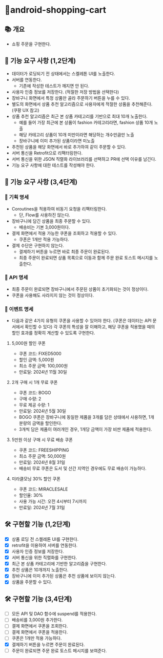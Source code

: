 # 🛒android-shopping-cart

## 📚️ 개요

- 쇼핑 주문을 구현한다.

## 🧱 기능 요구 사항 (1,2단계)

- 데이터가 로딩되기 전 상태에서는 스켈레톤 UI를 노출한다.
- 서버를 연동한다.
    - 기존에 작성한 테스트가 깨지면 안 된다.
- 사용자 인증 정보를 저장한다. (적절한 저장 방법을 선택한다)
- 장바구니 화면에서 특정 상품만 골라 주문하기 버튼을 누를 수 있다.
- 별도의 화면에서 상품 추천 알고리즘으로 사용자에게 적절한 상품을 추천해준다. (쿠팡 UX 참고)
- 상품 추천 알고리즘은 최근 본 상품 카테고리를 기반으로 최대 10개 노출한다.
    - 예를 들어 가장 최근에 본 상품이 fashion 카테고리라면, fashion 상품 10개 노출
    - 해당 카테고리 상품이 10개 미만이라면 해당하는 개수만큼만 노출
    - 장바구니에 이미 추가된 상품이라면 미노출
- 추천된 상품을 해당 화면에서 바로 추가하여 같이 주문할 수 있다.
- 서버 통신을 Retrofit으로 리팩터링한다.
- 서버 통신을 위한 JSON 직렬화 라이브러리를 선택하고 PR에 선택 이유를 남긴다.
- 기능 요구 사항에 대한 테스트를 작성해야 한다.

## 🧱 기능 요구 사항 (3,4단계)

### 📕 기획 명세

- Coroutines을 적용하여 비동기 요청을 리팩터링한다.
    - 단, Flow를 사용하진 않는다.
- 장바구니에 담긴 상품을 최종 주문할 수 있다.
    - 배송비는 기본 3,000원이다.
- 결제 화면에서 적용 가능한 쿠폰을 조회하고 적용할 수 있다.
    - 쿠폰은 1개만 적용 가능하다.
- 결제 수단은 구현하지 않는다.
    - 결제하기 버튼을 누르면 바로 최종 주문이 완료된다.
    - 최종 주문이 완료되면 상품 목록으로 이동과 함께 주문 완료 토스트 메시지를 노출한다.

### 📗 API 명세

- 최종 주문이 완료되면 장바구니에서 주문된 상품이 초기화되는 것이 정상이다. 
- 쿠폰을 사용해도 사라지지 않는 것이 정상이다.

### 📘 이벤트 명세

- 다음과 같은 4가지 유형의 쿠폰을 사용할 수 있어야 한다. (쿠폰은 데이터는 API 문서에서 확인할 수 있다) 각 쿠폰의 특성을 잘 이해하고, 해당 쿠폰을 적용했을 때의 할인 효과를 정확히 계산할 수 있도록 구현한다.

1. 5,000원 할인 쿠폰
   - 쿠폰 코드: FIXED5000
   - 할인 금액: 5,000원
   - 최소 주문 금액: 100,000원
   - 만료일: 2024년 11월 30일

2. 2개 구매 시 1개 무료 쿠폰
   - 쿠폰 코드: BOGO
   - 구매 수량: 2
   - 무료 제공 수량: 1
   - 만료일: 2024년 5월 30일
   - BOGO 쿠폰은 장바구니에 동일한 제품을 3개를 담은 상태에서 사용하면, 1개 분량의 금액을 할인한다.
   - 3개씩 담은 제품이 여러개인 경우, 1개당 금액이 가장 비싼 제품에 적용한다.

3. 5만원 이상 구매 시 무료 배송 쿠폰
   - 쿠폰 코드: FREESHIPPING
   - 최소 주문 금액: 50,000원
   - 만료일: 2024년 8월 31일
   - 배송비 무료 쿠폰은 도서 및 산간 지역인 경우에도 무료 배송이 가능하다.

4. 미라클모닝 30% 할인 쿠폰
   - 쿠폰 코드: MIRACLESALE
   - 할인율: 30%
   - 사용 가능 시간: 오전 4시부터 7시까지
   - 만료일: 2024년 7월 31일

## 🛠️ 구현할 기능 (1,2단계)

- [x] 상품 로딩 전 스켈레톤 UI를 구현한다.
- [x] retrofit을 이용하여 서버를 연동한다.
- [x] 사용자 인증 정보를 저장한다.
- [x] 서버 통신을 위한 직렬화를 구현한다.
- [x] 최근 본 상품 카테고리에 기반한 알고리즘을 구현한다.
- [x] 추천 상품은 10개까지 노출한다.
- [x] 장바구니에 이미 추가된 상품은 추천 상품에 보이지 않는다.
- [x] 상품을 주문할 수 있다.

## 🛠️ 구현할 기능 (3,4단계)

- [ ] 모든 API 및 DAO 함수에 suspend를 적용한다.
- [ ] 배송비를 3,000원 추가한다.
- [ ] 결제 화면에서 쿠폰을 조회한다.
- [ ] 결제 화면에서 쿠폰을 적용한다.
- [ ] 쿠폰은 1개만 적용 가능하다.
- [x] 결제하기 버튼을 누르면 주문이 완료된다.
- [ ] 주문이 완료되면 주문 완료 토스트 메시지를 보여준다.
